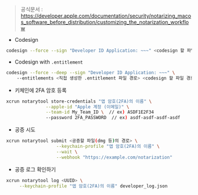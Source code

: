 
> 공식문서 : https://developer.apple.com/documentation/security/notarizing_macos_software_before_distribution/customizing_the_notarization_workflow

- Codesign
```bash
codesign --force --sign "Developer ID Application: ~~~" <codesign 할 파일 경로>
```

- Codesign with `.entitlement`
```bash
codesign --force --deep --sign "Developer ID Application: ~~~" \ 
	--entitlements <직접 생성한 .entitlement 파일 경로> <codesign 할 파일 경로>
```

- 키체인에 2FA 암호 등록
```bash
xcrun notarytool store-credentials "앱 암호(2FA)의 이름" \
               --apple-id "Apple 계정 (이메일)" \
               --team-id My_Team_ID \  // ex) ASDF1E2F34
               --password 2FA_PASSWORD  // ex) asdf-asdf-asdf-asdf
```

- 공증 시도
```bash
xcrun notarytool submit <공증할 파일(dmg 등)의 경로> \
                   --keychain-profile "앱 암호(2FA)의 이름" \
                   --wait \
                   --webhook "https://example.com/notarization"
```

- 공증 로그 확인하기
```bash
xcrun notarytool log <UUID> \
	 --keychain-profile "앱 암호(2FA)의 이름" developer_log.json
```

